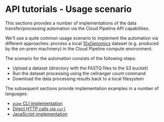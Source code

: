 # API tutorials - Usage scenario

This sections provides a number of implementations of the data transfer/processing automation via the Cloud Pipeline API capabilities.

We'll use a quite common usage scenario to implement the automation via different approaches: process a local [10xGenomics](https://www.10xgenomics.com/) dataset (e.g. produced by the on-prem machinery) in the Cloud Pipeline compute environment.

The scenario for the automation consists of the following steps:
* Upload a dataset (directory with the FASTQ files to the S3 bucket)
* Run the dataset processing using the cellranger count command
* Download the data processing results back to a local filesystem

The subsequent sections provide implementation examples in a number of languages:

* [`pipe` CLI implementation](Automation_via_CLI.md)
* [Direct HTTP calls via `curl`](Direct_HTTP_API.md)
* [JavaScript implementation](JavaScript_example.md)
